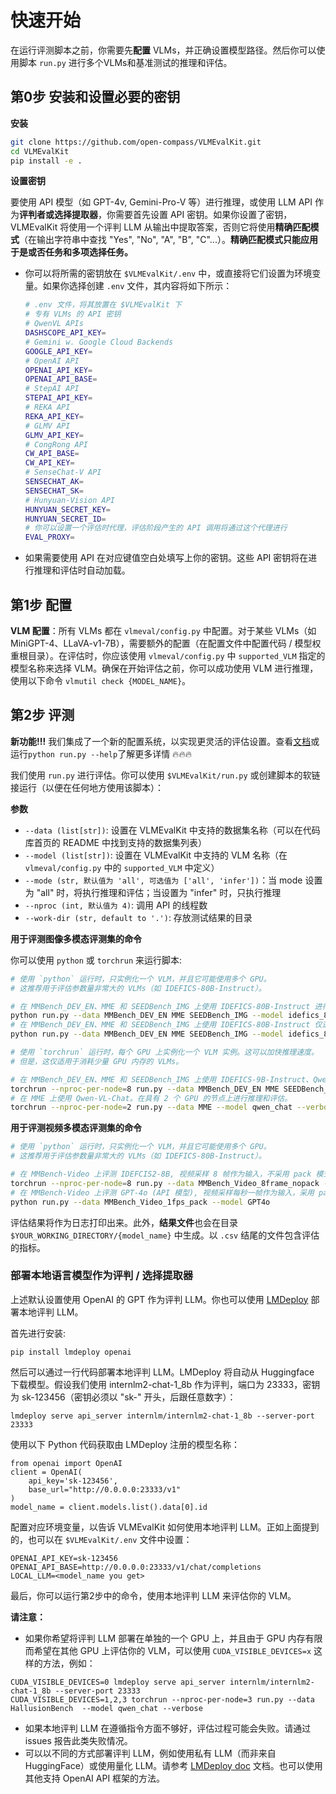 # 快速开始

在运行评测脚本之前，你需要先**配置** VLMs，并正确设置模型路径。然后你可以使用脚本 `run.py` 进行多个VLMs和基准测试的推理和评估。

## 第0步 安装和设置必要的密钥

**安装**

```bash
git clone https://github.com/open-compass/VLMEvalKit.git
cd VLMEvalKit
pip install -e .
```

**设置密钥**

要使用 API 模型（如 GPT-4v, Gemini-Pro-V 等）进行推理，或使用 LLM API 作为**评判者或选择提取器**，你需要首先设置 API 密钥。如果你设置了密钥，VLMEvalKit 将使用一个评判 LLM 从输出中提取答案，否则它将使用**精确匹配模式**（在输出字符串中查找 "Yes", "No", "A", "B", "C"...）。**精确匹配模式只能应用于是或否任务和多项选择任务。**

- 你可以将所需的密钥放在 `$VLMEvalKit/.env` 中，或直接将它们设置为环境变量。如果你选择创建 `.env` 文件，其内容将如下所示：

  ```bash
  # .env 文件，将其放置在 $VLMEvalKit 下
  # 专有 VLMs 的 API 密钥
  # QwenVL APIs
  DASHSCOPE_API_KEY=
  # Gemini w. Google Cloud Backends
  GOOGLE_API_KEY=
  # OpenAI API
  OPENAI_API_KEY=
  OPENAI_API_BASE=
  # StepAI API
  STEPAI_API_KEY=
  # REKA API
  REKA_API_KEY=
  # GLMV API
  GLMV_API_KEY=
  # CongRong API
  CW_API_BASE=
  CW_API_KEY=
  # SenseChat-V API
  SENSECHAT_AK=
  SENSECHAT_SK=
  # Hunyuan-Vision API
  HUNYUAN_SECRET_KEY=
  HUNYUAN_SECRET_ID=
  # 你可以设置一个评估时代理，评估阶段产生的 API 调用将通过这个代理进行
  EVAL_PROXY=
  ```

- 如果需要使用 API 在对应键值空白处填写上你的密钥。这些 API 密钥将在进行推理和评估时自动加载。
## 第1步 配置

**VLM 配置**：所有 VLMs 都在 `vlmeval/config.py` 中配置。对于某些 VLMs（如 MiniGPT-4、LLaVA-v1-7B），需要额外的配置（在配置文件中配置代码 / 模型权重根目录）。在评估时，你应该使用 `vlmeval/config.py` 中 `supported_VLM` 指定的模型名称来选择 VLM。确保在开始评估之前，你可以成功使用 VLM 进行推理，使用以下命令 `vlmutil check {MODEL_NAME}`。

## 第2步 评测

**新功能!!!** 我们集成了一个新的配置系统，以实现更灵活的评估设置。查看[文档](/docs/zh-CN/ConfigSystem.md)或运行`python run.py --help`了解更多详情 🔥🔥🔥

我们使用 `run.py` 进行评估。你可以使用 `$VLMEvalKit/run.py` 或创建脚本的软链接运行（以便在任何地方使用该脚本）：

**参数**

- `--data (list[str])`: 设置在 VLMEvalKit 中支持的数据集名称（可以在代码库首页的 README 中找到支持的数据集列表）
- `--model (list[str])`: 设置在 VLMEvalKit 中支持的 VLM 名称（在 `vlmeval/config.py` 中的 `supported_VLM` 中定义）
- `--mode (str, 默认值为 'all', 可选值为 ['all', 'infer'])`：当 mode 设置为 "all" 时，将执行推理和评估；当设置为 "infer" 时，只执行推理
- `--nproc (int, 默认值为 4)`: 调用 API 的线程数
- `--work-dir (str, default to '.')`: 存放测试结果的目录

**用于评测图像多模态评测集的命令**

你可以使用 `python` 或 `torchrun` 来运行脚本:

```bash
# 使用 `python` 运行时，只实例化一个 VLM，并且它可能使用多个 GPU。
# 这推荐用于评估参数量非常大的 VLMs（如 IDEFICS-80B-Instruct）。

# 在 MMBench_DEV_EN、MME 和 SEEDBench_IMG 上使用 IDEFICS-80B-Instruct 进行推理和评估
python run.py --data MMBench_DEV_EN MME SEEDBench_IMG --model idefics_80b_instruct --verbose
# 在 MMBench_DEV_EN、MME 和 SEEDBench_IMG 上使用 IDEFICS-80B-Instruct 仅进行推理
python run.py --data MMBench_DEV_EN MME SEEDBench_IMG --model idefics_80b_instruct --verbose --mode infer

# 使用 `torchrun` 运行时，每个 GPU 上实例化一个 VLM 实例。这可以加快推理速度。
# 但是，这仅适用于消耗少量 GPU 内存的 VLMs。

# 在 MMBench_DEV_EN、MME 和 SEEDBench_IMG 上使用 IDEFICS-9B-Instruct、Qwen-VL-Chat、mPLUG-Owl2。在具有 8 个 GPU 的节点上进行推理和评估。
torchrun --nproc-per-node=8 run.py --data MMBench_DEV_EN MME SEEDBench_IMG --model idefics_80b_instruct qwen_chat mPLUG-Owl2 --verbose
# 在 MME 上使用 Qwen-VL-Chat。在具有 2 个 GPU 的节点上进行推理和评估。
torchrun --nproc-per-node=2 run.py --data MME --model qwen_chat --verbose
```

**用于评测视频多模态评测集的命令**

```bash
# 使用 `python` 运行时，只实例化一个 VLM，并且它可能使用多个 GPU。
# 这推荐用于评估参数量非常大的 VLMs（如 IDEFICS-80B-Instruct）。

# 在 MMBench-Video 上评测 IDEFCIS2-8B, 视频采样 8 帧作为输入，不采用 pack 模式评测. MMBench_Video_8frame_nopack 是一个定义在 `vlmeval/dataset/video_dataset_config.py` 的数据集设定.
torchrun --nproc-per-node=8 run.py --data MMBench_Video_8frame_nopack --model idefics2_8
# 在 MMBench-Video 上评测 GPT-4o (API 模型), 视频采样每秒一帧作为输入，采用 pack 模式评测
python run.py --data MMBench_Video_1fps_pack --model GPT4o
```

评估结果将作为日志打印出来。此外，**结果文件**也会在目录 `$YOUR_WORKING_DIRECTORY/{model_name}` 中生成。以 `.csv` 结尾的文件包含评估的指标。

### 部署本地语言模型作为评判 / 选择提取器
上述默认设置使用 OpenAI 的 GPT 作为评判 LLM。你也可以使用 [LMDeploy](https://github.com/InternLM/lmdeploy) 部署本地评判 LLM。

首先进行安装:
```
pip install lmdeploy openai
```

然后可以通过一行代码部署本地评判 LLM。LMDeploy 将自动从 Huggingface 下载模型。假设我们使用 internlm2-chat-1_8b 作为评判，端口为 23333，密钥为 sk-123456（密钥必须以 "sk-" 开头，后跟任意数字）：
```
lmdeploy serve api_server internlm/internlm2-chat-1_8b --server-port 23333
```

使用以下 Python 代码获取由 LMDeploy 注册的模型名称：
```
from openai import OpenAI
client = OpenAI(
    api_key='sk-123456',
    base_url="http://0.0.0.0:23333/v1"
)
model_name = client.models.list().data[0].id
```

配置对应环境变量，以告诉 VLMEvalKit 如何使用本地评判 LLM。正如上面提到的，也可以在  `$VLMEvalKit/.env` 文件中设置：
```
OPENAI_API_KEY=sk-123456
OPENAI_API_BASE=http://0.0.0.0:23333/v1/chat/completions
LOCAL_LLM=<model_name you get>
```

最后，你可以运行第2步中的命令，使用本地评判 LLM 来评估你的 VLM。

**请注意：**

- 如果你希望将评判 LLM 部署在单独的一个 GPU 上，并且由于 GPU 内存有限而希望在其他 GPU 上评估你的 VLM，可以使用 `CUDA_VISIBLE_DEVICES=x` 这样的方法，例如：
```
CUDA_VISIBLE_DEVICES=0 lmdeploy serve api_server internlm/internlm2-chat-1_8b --server-port 23333
CUDA_VISIBLE_DEVICES=1,2,3 torchrun --nproc-per-node=3 run.py --data HallusionBench  --model qwen_chat --verbose
```
- 如果本地评判 LLM 在遵循指令方面不够好，评估过程可能会失败。请通过 issues 报告此类失败情况。
- 可以以不同的方式部署评判 LLM，例如使用私有 LLM（而非来自 HuggingFace）或使用量化 LLM。请参考 [LMDeploy doc](https://lmdeploy.readthedocs.io/en/latest/serving/api_server.html) 文档。也可以使用其他支持 OpenAI API 框架的方法。
